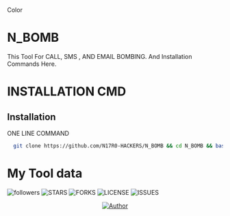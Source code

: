 Color
# N_BOMB

This Tool For CALL, SMS , AND EMAIL BOMBING. And Installation Commands Here.
# INSTALLATION CMD

## Installation
ONE LINE COMMAND

```bash
  git clone https://github.com/N17R0-HACKERS/N_BOMB && cd N_BOMB && bash setup 
```


# My Tool data 
![followers](https://img.shields.io/github/followers/N17R0-HACKERS?style=social/)
![STARS](https://img.shields.io/github/stars/N17R0-HACKERS/N_BOMB/)
![FORKS](https://img.shields.io/github/forks/N17R0-HACKERS/N_BOMB/)
![LICENSE](https://img.shields.io/github/license/N17R0-HACKERS/N_BOMB/)
![ISSUES](https://img.shields.io/github/issues/N17R0-HACKERS/N_BOMB/)

<p align="center">
  <a href="https://github.com/N17R0-HACKERS"><img title="Author" src="https://img.shields.io/badge/Author-N17R0-HACKERS-blue.svg?style=for-the-badge&logo=github" /></a>
</p>
